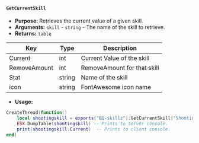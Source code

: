 #### `GetCurrentSkill`

- **Purpose:** Retrieves the current value of a given skill.
- **Arguments:**
   `skill` - `string` - The name of the skill to retrieve.
- **Returns:** `table`

| Key          | Type    | Description                   |
| ------------ | ------- | ----------------------------- |
| Current      | int     | Current Value of the skill    |
| RemoveAmount | int     | RemoveAmount for that skill   |
| Stat         | string  | Name of the skill             |
| icon         | string  | FontAwesome icon name         |

- **Usage:**
```lua
CreateThread(function()
    local shootingskill = exports["B1-skillz"]:GetCurrentSkill("Shooting")
    ESX.DumpTable(shootingskill) -- Prints to server console.
    print(shootingskill.Current)  -- Prints to client console.
end)
```
